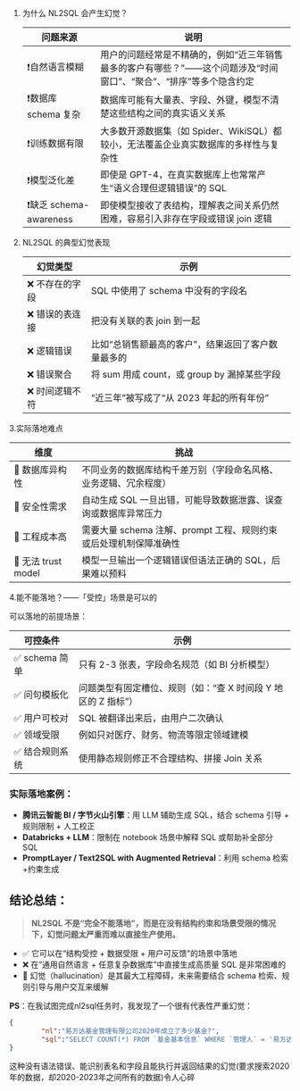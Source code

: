 1. 为什么 NL2SQL 会产生幻觉？

   | 问题来源               | 说明                                                         |
   | ---------------------- | ------------------------------------------------------------ |
   | ❗自然语言模糊          | 用户的问题经常是不精确的，例如“近三年销售最多的客户有哪些？”——这个问题涉及“时间窗口”、“聚合”、“排序”等多个隐含约定 |
   | ❗数据库 schema 复杂    | 数据库可能有大量表、字段、外键，模型不清楚这些结构之间的真实语义关系 |
   | ❗训练数据有限          | 大多数开源数据集（如 Spider、WikiSQL）都较小，无法覆盖企业真实数据库的多样性与复杂性 |
   | ❗模型泛化差            | 即使是 GPT-4，在真实数据库上也常常产生“语义合理但逻辑错误”的 SQL |
   | ❗缺乏 schema-awareness | 即使模型接收了表结构，理解表之间关系仍然困难，容易引入非存在字段或错误 join 逻辑 |

2. NL2SQL 的典型幻觉表现

   | 幻觉类型       | 示例                                               |
   | -------------- | -------------------------------------------------- |
   | ❌ 不存在的字段 | SQL 中使用了 schema 中没有的字段名                 |
   | ❌ 错误的表连接 | 把没有关联的表 join 到一起                         |
   | ❌ 逻辑错误     | 比如“总销售额最高的客户”，结果返回了客户数量最多的 |
   | ❌ 错误聚合     | 将 sum 用成 count，或 group by 漏掉某些字段        |
   | ❌ 时间逻辑不符 | “近三年”被写成了“从 2023 年起的所有年份”           |

3.实际落地难点

| 维度               | 挑战                                                         |
| ------------------ | ------------------------------------------------------------ |
| 🤯 数据库异构性     | 不同业务的数据库结构千差万别（字段命名风格、业务逻辑、冗余程度） |
| 🤯 安全性需求       | 自动生成 SQL 一旦出错，可能导致数据泄露、误查询或数据库异常压力 |
| 🤯 工程成本高       | 需要大量 schema 注解、prompt 工程、规则约束或后处理机制保障准确性 |
| 🤯 无法 trust model | 模型一旦输出一个逻辑错误但语法正确的 SQL，后果难以预料       |

4.能不能落地？——「受控」场景是可以的

 可以落地的前提场景：

| 可控条件       | 示例                                                         |
| -------------- | ------------------------------------------------------------ |
| ✅ schema 简单  | 只有 2-3 张表，字段命名规范（如 BI 分析模型）                |
| ✅ 问句模板化   | 问题类型有固定槽位、规则（如：“查 X 时间段 Y 地区的 Z 指标”） |
| ✅ 用户可校对   | SQL 被翻译出来后，由用户二次确认                             |
| ✅ 领域受限     | 例如只对医疗、财务、物流等限定领域建模                       |
| ✅ 结合规则系统 | 使用静态规则修正不合理结构、拼接 Join 关系                   |

###  实际落地案例：

- **腾讯云智能 BI / 字节火山引擎**：用 LLM 辅助生成 SQL，结合 schema 引导 + 规则限制 + 人工校正
- **Databricks + LLM**：限制在 notebook 场景中解释 SQL 或帮助补全部分 SQL
- **PromptLayer / Text2SQL with Augmented Retrieval**：利用 schema 检索+约束生成

## 结论总结：

> **NL2SQL 不是“完全不能落地”，而是在没有结构约束和场景受限的情况下，幻觉问题太严重而难以直接生产使用。**

- ✅ 它可以在“结构受控 + 数据受限 + 用户可反馈”的场景中落地
- ❌ 在“通用自然语言 + 任意复杂数据库”中直接生成高质量 SQL 是非常困难的
- 🧠 幻觉（hallucination）是其最大工程障碍，未来需要结合 schema 检索、规则引导与用户交互来缓解

**PS**：在我试图完成nl2sql任务时，我发现了一个很有代表性严重幻觉：

```json
{
        "nl":"易方达基金管理有限公司2020年成立了多少基金?",
        "sql":"SELECT COUNT(*) FROM `基金基本信息` WHERE `管理人` = '易方达基金管理有限公司' AND `成立日期` BETWEEN '20200101' AND '20231231';"
}
```

这种没有语法错误、能识别表名和字段且能执行并返回结果的幻觉(要求搜索2020年的数据，却2020-2023年之间所有的数据)令人心碎